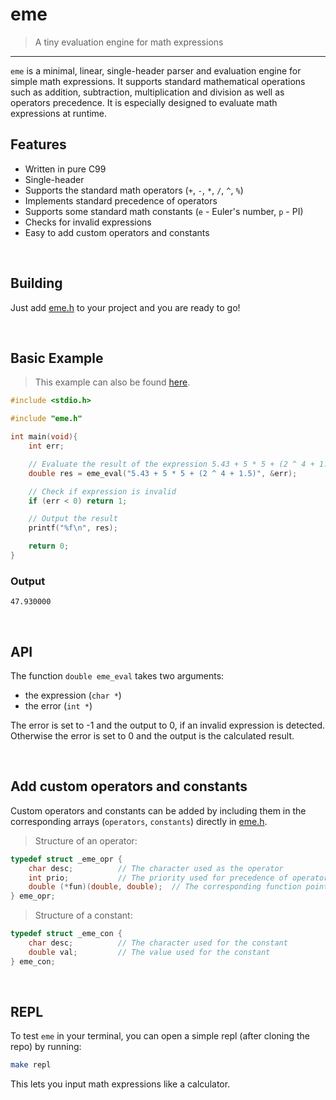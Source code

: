 # eme
> A tiny evaluation engine for math expressions

--- 

`eme` is a minimal, linear, single-header parser and evaluation engine for simple math expressions. It supports standard mathematical operations such as addition, subtraction, multiplication and division as well as operators precedence. It is especially designed to evaluate math expressions at runtime.

## Features
- Written in pure C99
- Single-header
- Supports the standard math operators (`+`, `-`, `*`, `/`, `^`, `%`)
- Implements standard precedence of operators
- Supports some standard math constants (`e` - Euler's number, `p` - PI)
- Checks for invalid expressions
- Easy to add custom operators and constants

<br>

## Building
Just add [eme.h](https://github.com/Flederossi/eme/blob/main/eme.h) to your project and you are ready to go!

<br>

## Basic Example

> This example can also be found [here](https://github.com/Flederossi/eme/blob/main/example.c).

```c
#include <stdio.h>

#include "eme.h"

int main(void){
	int err;

	// Evaluate the result of the expression 5.43 + 5 * 5 + (2 ^ 4 + 1.5)
	double res = eme_eval("5.43 + 5 * 5 + (2 ^ 4 + 1.5)", &err);

	// Check if expression is invalid
	if (err < 0) return 1;

	// Output the result
	printf("%f\n", res);

	return 0;
}
```

### Output

```
47.930000
```

<br>

## API
The function `double eme_eval` takes two arguments:
- the expression (`char *`)
- the error (`int *`)

The error is set to -1 and the output to 0, if an invalid expression is detected. Otherwise the error is set to 0 and the output is the calculated result.

<br>

## Add custom operators and constants
Custom operators and constants can be added by including them in the corresponding arrays (`operators`, `constants`) directly in [eme.h](https://github.com/Flederossi/eme/blob/main/eme.h).
> Structure of an operator:
```c
typedef struct _eme_opr {
	char desc;			// The character used as the operator
	int prio;			// The priority used for precedence of operators
	double (*fun)(double, double);	// The corresponding function pointer to execute the operation
} eme_opr;
```
> Structure of a constant:
```c
typedef struct _eme_con {
	char desc;			// The character used for the constant
	double val;			// The value used for the constant
} eme_con;
```

<br>

## REPL
To test `eme` in your terminal, you can open a simple repl (after cloning the repo) by running:

```sh
make repl
```

This lets you input math expressions like a calculator.
